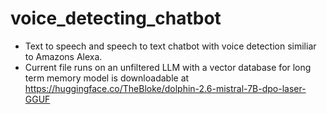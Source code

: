 # voice_detecting_chatbot
- Text to speech and speech to text chatbot with voice detection similiar to Amazons Alexa. 
- Current file runs on an unfiltered LLM with a vector database for long term memory
model is downloadable at https://huggingface.co/TheBloke/dolphin-2.6-mistral-7B-dpo-laser-GGUF
